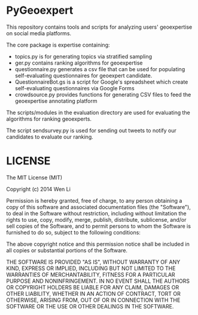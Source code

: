 # PyGeoexpert

This repository contains tools and scripts for analyzing users' geoexpertise on social media platforms.

The core package is expertise containing:

 - topics.py is for generating topics via stratified sampling
 - ger.py contains ranking algorithms for geoexpertise
 - questionnaire.py generates a csv file that can be used for populating self-evaluating questionnaires for geoexpert candidate.
 - QuestionnaireBot.gs is a script for Google's spreadsheet which create self-evaluating questionnaires via Google Forms
 - crowdsource.py provides functions for generating CSV files to feed the geoexpertise annotating platform

The scripts/modules in the evaluation directory are used for evaluating the algorithms for ranking geoexperts.

The script sendsurvey.py is used for sending out tweets to notify our candidates to evaluate our ranking.


# LICENSE

The MIT License (MIT)

Copyright (c) 2014 Wen Li

Permission is hereby granted, free of charge, to any person obtaining a copy
of this software and associated documentation files (the "Software"), to deal
in the Software without restriction, including without limitation the rights
to use, copy, modify, merge, publish, distribute, sublicense, and/or sell
copies of the Software, and to permit persons to whom the Software is
furnished to do so, subject to the following conditions:

The above copyright notice and this permission notice shall be included in
all copies or substantial portions of the Software.

THE SOFTWARE IS PROVIDED "AS IS", WITHOUT WARRANTY OF ANY KIND, EXPRESS OR
IMPLIED, INCLUDING BUT NOT LIMITED TO THE WARRANTIES OF MERCHANTABILITY,
FITNESS FOR A PARTICULAR PURPOSE AND NONINFRINGEMENT. IN NO EVENT SHALL THE
AUTHORS OR COPYRIGHT HOLDERS BE LIABLE FOR ANY CLAIM, DAMAGES OR OTHER
LIABILITY, WHETHER IN AN ACTION OF CONTRACT, TORT OR OTHERWISE, ARISING FROM,
OUT OF OR IN CONNECTION WITH THE SOFTWARE OR THE USE OR OTHER DEALINGS IN
THE SOFTWARE.
